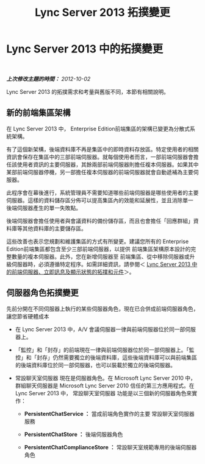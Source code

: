 ﻿---
title: Lync Server 2013 拓撲變更
TOCTitle: 拓撲變更
ms:assetid: 9e40ef93-9ab0-498c-9bbf-f94584353e53
ms:mtpsurl: https://technet.microsoft.com/zh-tw/library/JJ688153(v=OCS.15)
ms:contentKeyID: 49890229
ms.date: 08/24/2015
mtps_version: v=OCS.15
ms.translationtype: HT
---

# Lync Server 2013 中的拓撲變更

 

_**上次修改主題的時間：** 2012-10-02_

Lync Server 2013 的拓撲需求和考量與舊版不同，本節有相關說明。

## 新的前端集區架構

在 Lync Server 2013 中， Enterprise Edition前端集區的架構已變更為分散式系統架構。

有了這個新架構，後端資料庫不再是集區中的即時資料存放區。特定使用者的相關資訊會保存在集區中的三部前端伺服器。就每個使用者而言，一部前端伺服器會擔任該使用者資訊的主要伺服器，其餘兩部前端伺服器則擔任複本伺服器。如果其中某部前端伺服器停機，另一部擔任複本伺服器的前端伺服器就會自動遞補為主要伺服器。

此程序會在幕後進行，系統管理員不需要知道哪些前端伺服器是哪些使用者的主要伺服器。這樣的資料儲存區分佈可以提高集區內的效能和延展性，並且消除單一 後端伺服器產生的單一失敗點。

後端伺服器會擔任使用者與會議資料的備份儲存區，而且也會擔任「回應群組」資料庫等其他資料庫的主要儲存區。

這些改善也表示您規劃和維護集區的方式有所變更。建議您所有的 Enterprise Edition前端集區都包含至少三部前端伺服器，以提供 前端集區架構原本設計的完整數量的複本伺服器。此外，您在新增伺服器至 前端集區、從中移除伺服器或升級伺服器時，必須遵循特定程序。如需詳細資訊，請參閱＜ [Lync Server 2013 中的前端伺服器、立即訊息及顯示狀態的拓撲和元件](lync-server-2013-topologies-and-components-for-front-end-servers-instant-messaging-and-presence.md)＞。

## 伺服器角色拓撲變更

先前分開在不同伺服器上執行的某些伺服器角色，現在已合併成前端伺服器角色，讓您節省硬體成本

  - 在 Lync Server 2013 中，A/V 會議伺服器一律與前端伺服器位於同一部伺服器上。

  - 「監控」和「封存」的前端現在一律與前端伺服器位於同一部伺服器上。「監控」和「封存」仍然需要獨立的後端資料庫，這些後端資料庫可以與前端集區的後端資料庫位於同一部伺服器，也可以裝載於獨立的後端伺服器。

  - 常設聊天室伺服器 現在是伺服器角色。在 Microsoft Lync Server 2010 中， 群組聊天伺服器是 Microsoft Lync Server 2010 信任的第三方應用程式。在 Lync Server 2013 中， 常設聊天室伺服器 功能是以三個新的伺服器角色來實作：
    
      - **PersistentChatService ：** 當成前端角色實作的主要 常設聊天室伺服器 服務
    
      - **PersistentChatStore ：** 後端伺服器角色
    
      - **PersistentChatComplianceStore ：** 常設聊天室規範專用的後端伺服器角色

